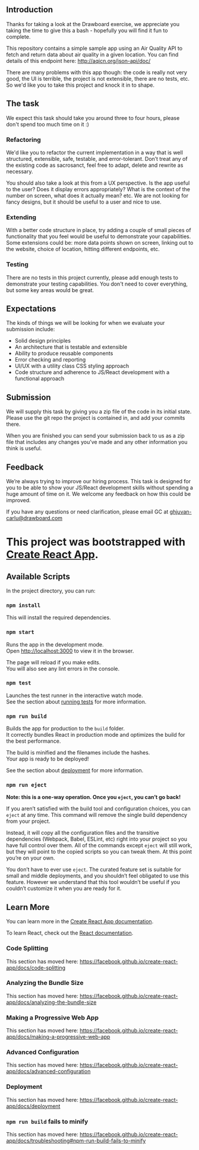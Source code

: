 ## Introduction

Thanks for taking a look at the Drawboard exercise, we appreciate you taking the time to give this a bash - hopefully you will find it fun to complete.

This repository contains a simple sample app using an Air Quality API to fetch and return data about air quality in a given location. You can find details of this endpoint here: http://aqicn.org/json-api/doc/

There are many problems with this app though: the code is really not very good, the UI is terrible, the project is not extensible, there are no tests, etc. So we'd like you to take this project and knock it in to shape.

## The task

We expect this task should take you around three to four hours, please don't spend too much time on it :)

### Refactoring

We'd like you to refactor the current implementation in a way that is well structured, extensible, safe, testable, and error-tolerant. Don’t treat any of the existing code as sacrosanct, feel free to adapt, delete and rewrite as necessary.

You should also take a look at this from a UX perspective. Is the app useful to the user? Does it display errors appropriately? What is the context of the number on screen, what does it actually mean? etc. We are not looking for fancy designs, but it should be useful to a user and nice to use.

### Extending

With a better code structure in place, try adding a couple of small pieces of functionality that you feel would be useful to demonstrate your capabilities. Some extensions could be: more data points shown on screen, linking out to the website, choice of location, hitting different endpoints, etc.

### Testing

There are no tests in this project currently, please add enough tests to demonstrate your testing capabilities. You don't need to cover everything, but some key areas would be great.

## Expectations

The kinds of things we will be looking for when we evaluate your submission include:

- Solid design principles
- An architecture that is testable and extensible
- Ability to produce reusable components
- Error checking and reporting
- UI/UX with a utility class CSS styling approach
- Code structure and adherence to JS/React development with a functional approach

## Submission

We will supply this task by giving you a zip file of the code in its initial state. Please use the git repo the project is contained in, and add your commits there.

When you are finished you can send your submission back to us as a zip file that includes any changes you’ve made and any other information you think is useful.

## Feedback

We’re always trying to improve our hiring process. This task is designed for you to be able to show your JS/React development skills without spending a huge amount of time on it. We welcome any feedback on how this could be improved.

If you have any questions or need clarification, please email GC at ghjuvan-carlu@drawboard.com

# This project was bootstrapped with [Create React App](https://github.com/facebook/create-react-app).

## Available Scripts

In the project directory, you can run:

### `npm install`

This will install the required dependencies.

### `npm start`

Runs the app in the development mode.<br>
Open [http://localhost:3000](http://localhost:3000) to view it in the browser.

The page will reload if you make edits.<br>
You will also see any lint errors in the console.

### `npm test`

Launches the test runner in the interactive watch mode.<br>
See the section about [running tests](https://facebook.github.io/create-react-app/docs/running-tests) for more information.

### `npm run build`

Builds the app for production to the `build` folder.<br>
It correctly bundles React in production mode and optimizes the build for the best performance.

The build is minified and the filenames include the hashes.<br>
Your app is ready to be deployed!

See the section about [deployment](https://facebook.github.io/create-react-app/docs/deployment) for more information.

### `npm run eject`

**Note: this is a one-way operation. Once you `eject`, you can’t go back!**

If you aren’t satisfied with the build tool and configuration choices, you can `eject` at any time. This command will remove the single build dependency from your project.

Instead, it will copy all the configuration files and the transitive dependencies (Webpack, Babel, ESLint, etc) right into your project so you have full control over them. All of the commands except `eject` will still work, but they will point to the copied scripts so you can tweak them. At this point you’re on your own.

You don’t have to ever use `eject`. The curated feature set is suitable for small and middle deployments, and you shouldn’t feel obligated to use this feature. However we understand that this tool wouldn’t be useful if you couldn’t customize it when you are ready for it.

## Learn More

You can learn more in the [Create React App documentation](https://facebook.github.io/create-react-app/docs/getting-started).

To learn React, check out the [React documentation](https://reactjs.org/).

### Code Splitting

This section has moved here: https://facebook.github.io/create-react-app/docs/code-splitting

### Analyzing the Bundle Size

This section has moved here: https://facebook.github.io/create-react-app/docs/analyzing-the-bundle-size

### Making a Progressive Web App

This section has moved here: https://facebook.github.io/create-react-app/docs/making-a-progressive-web-app

### Advanced Configuration

This section has moved here: https://facebook.github.io/create-react-app/docs/advanced-configuration

### Deployment

This section has moved here: https://facebook.github.io/create-react-app/docs/deployment

### `npm run build` fails to minify

This section has moved here: https://facebook.github.io/create-react-app/docs/troubleshooting#npm-run-build-fails-to-minify
